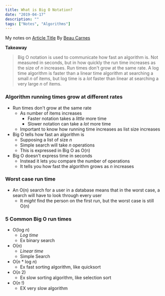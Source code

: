 ```yaml
---
title: What is Big O Notation?
date: "2019-04-17"
description: ""
tags: ["Notes", "Algorithms"]
---
```


My notes on [Article Title]('') By [Beau Carnes]('')

**Takeaway**

> Big O notation is used to communicate how fast an algorithm is. Not measured in seconds, but in how quickly
> the run time increases as the size of _n_ increases. Run times don't grow at the same rate. A log time algorithm is faster than a linear time algorithm at searching a small _n_ of items, but log
> time is a _lot_ faster than linear at searching a very large _n_ of items.

### Algorithm running times grow at different rates

- Run times don't grow at the same rate
  - As number of items increases
    - Faster notation takes a _little_ more time
    - Slower notation can take a _lot_ more time
  - Important to know how running time increases as list size increases
- Big O tells how fast an algorithm is
  - Supposing a list of size _n_
  - Simple search will take _n_ operations
  - This is expressed in Big O as O(n)
- Big O doesn't express time in seconds
  - Instead it lets you compare the number of operations
  - It tells you how fast the algorithm grows as _n_ increases

### Worst case run time

- An O(n) search for a user in a database means that in the worst case, a search will have to look through every user
  - It _might_ find the person on the first run, but the worst case is still O(n)

### 5 Common Big O run times

- O(log _n_)
  - _Log time_
  - Ex binary search
- O(_n_)
  - _Linear time_
  - Simple Search
- O(_n_ \* log _n_)
  - Ex fast sorting algorithm, like quicksort
- O(_n_ 2)
  - Ex slow sorting algorithm, like selection sort
- O(_n_ !)
  - EX very slow algorithm
